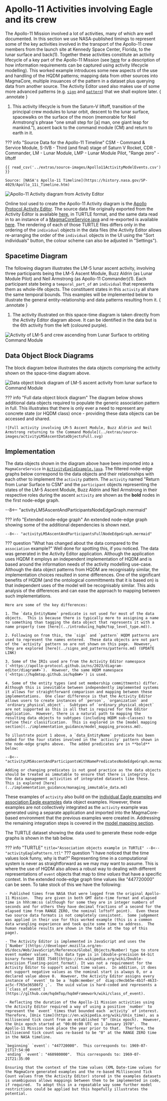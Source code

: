 # Apollo-11 Activities involving Eagle and its crew

The Apollo-11 Mission involved a lot of activities, many of which are well documented.  In this section we use NASA-published timings to represent some of the key activities involved in the transport of the Apollo-11 crew members from the launch site at Kennedy Space Center, Florida, to the lunar surface and back(1).  Together these activities constitute an activity lifecycle of a key part of the Apollo-11 Mission (see [here](https://www.cdbb.cam.ac.uk/news/publication-integrated-approach-information-management-identifying-decisions-and-information) for a description of how information requirements can be captured using activity lifecycle modelling).  This worked example introduces some new aspects of the use and handling of the HQDM patterns; mapping data from other sources into MagmaCore, multiple insuances of the pattern in a dataset plus querying data from another source.  The Activity Editor used also makes use of some more advanced patterns (e.g. [`sign`](https://github.com/hqdmTop/hqdmFramework/wiki/sign) and [`pattern`](https://github.com/hqdmTop/hqdmFramework/wiki/pattern)) that we shall explore later.
{ .annotate }

1.  This activity lifecycle is from the Saturn-V liftoff, transition of the principal crew modules to lunar orbit, descent to the lunar surface, spacewalks on the surface of the moon (memorable for Neil Armstrong's phrase "one small step for [a] man, one giant leap for mankind."), ascent back to the command module (CM) and return to earth in it.

??? info "Source Data for the Apollo-11 Timeline"
    CSM - Command & Service Module, S-IVB - Third (and final) stage of Saturn V Rocket, CDR - Commander, LM - Lunar Module, LMP - Lunar Module Pilot, "Range zero" - liftoff

    {{ read_csv('../extras/source-images/Apollo11ActivityModelEvents.csv') }}

    Source: [NASA's Apollo-11 Timeline](https://history.nasa.gov/SP-4029/Apollo_11i_Timeline.htm)

![Apollo-11 Activity diagram from Activity Editor](../extras/activity-editor/Apollo11ActivityDiagramFromEditor.svg)

Online tool used to create the Apollo-11 Activity diagram is the [Apollo Protocol Activity Editor](https://apollo-protocol.github.io/4d-activity-editor/).  The source data file originally exported from the Activity Editor is available [here](../extras/activity-editor/activity_diagram_state_of_apollo11_mission.ttl), in TURTLE format, and the same data read in to an instance of a [MagmaCoreService.java](https://github.com/gchq/MagmaCore/blob/main/core/src/main/java/uk/gov/gchq/magmacore/service/MagmaCoreService.java) and re-exported is available [here](../extras/example-files/activityEaglePattern.ttl).  The rendering of each of those TURTLE files differs only in the ordering of the `individual` objects in the data files (the Activity Editor allows re-arranging the order of the `individual` objects in the UI using the "Sort individuals" button, the colour scheme can also be adjusted in "Settings").

## Spacetime Diagram
The following diagram illustrates the LM-5 lunar ascent activity, involving three participants being the LM-5 Ascent Module, Buzz Aldrin (as Lunar Module Pilot) and Neil Armstrong (as Apollo-11 Commander)(1).  Each participant state being a `temporal_part_of` an `individual` that represents them as whole-life objects.  The constituent states in this `activity` all share the same temporal bounds.  This examples will be implemented below to illustrate the general entity-relationship and data patterns resulting from it.
{ .annotate }

1.  The activity illustrated on this space-time diagram is taken directly from the Activity Editor diagram above.  It can be identified in the data but is the 6th activity from the left (coloured purple).

![Activity of LM-5 and crew ascending from Lunar Surface to orbiting Command Module](../extras/source-images/activityLM5Ascent.svg)

## Data Object Block Diagrams
The block diagram below illustrates the data objects comprising the activity shown on the space-time diagram above.

![Data object block diagram of LM-5 ascent activity from lunar surface to Command Module](../extras/source-images/activityLM5AscentDataObjects.svg)

??? info "Full data object block diagram"
    The diagram below shows additional data objects required to populate the generic association pattern in full.  This illustrates that there is only ever a need to represent any concrete state (or HQDM class) once - providing these data objects can be accessed and shared.

    ![Full activity involving LM-5 Ascent Module, Buzz Aldrin and Neil Armstrong returning to the Command Module](../extras/source-images/activityLM5AscentDataObjectsFull.svg)
    
## Implementation
The data objects shown in the diagram above have been imported into a `MagmaCoreService` in [`ActivityEagleExample.java`](https://github.com/ClimbingAl/code-for-hqdm-patterns/blob/main/patterns/src/main/java/patterns/hqdm/activity/ActivityEagleExample.java).  The filtered node-edge graphs below correspond to the data objects and their relationships with each other to implement the `activity` pattern.  The `activity` named "Return from Lunar Surface to CSM" and the `participant` objects representing the states of the LM-5 Ascent Module, Buzz Aldrin and Neil Armstrong in their respective roles during the ascent `activity` are shown as the **bold** nodes in the first node-edge graph.

--8<-- "activityLM5AscentAndParticipantsNodeEdgeGraph.mermaid"

??? info "Extended node-edge graph"
    An extended node-edge graph showing some of the additional dependencies is shown next.

    --8<-- "activityLM5AscentAndParticipantsFullNodeEdgeGraph.mermaid"

??? question "What has changed about the data compared to the `association` example?"
    Well done for spotting this, if you noticed.  The data was generated in the Activity Editor application.  Although the application uses HQDM it employs an independent implementation of HQDM and is based around the information needs of the activity modelling use-case.  Although the data object patterns from HQDM are recognisably similar, the implementation choices resulted in some differences.  One of the significant benefits of HQDM (and the ontological committments that it is based on) is that independent uses of the model will be recognisably similar.  This aids analysis of the differences and can ease the approach to mapping between such implementations.

    Here are some of the key differences:

    1. The `data_EntityName` predicate is not used for most of the data objects.  This is because there is typically more to assigning a name to something than tagging the data object that represents it with a name property (see [here](../introducing_hqdm/top_level_type.md)).

    2. Following on from this, the `sign` and `pattern` HQDM patterns are used to represent the names entered.  These data objects are not part of the `activity` pattern so are not shown on this page.  However, they are explored [here](../signs_and_patterns/patterns.md) (UPDATE LINK)

    3. Some of the IRIs used are from the Activity Editor namespace (`<https://apollo-protocol.github.io/ns/2023/diagram-editor/diagram#>`).  However, the same HQDM namespace (`<https://hqdmtop.github.io/hqdm#>`) is used.

    4. Some of the entity types (and set membership committments) differ.  Although this is inevitable between independently implemented systems it allows for straightforward comparison and mapping between these implementations.  One clear difference is that the Activity Editor allows users to create instances of `person`, `organization` and `ordinary_physical_object`.  Subtypes of `ordinary_physical_object` are not supported as this is all that is required for the Editor application.  However, there is a natural path to mapping the resulting data objects to subtypes (including HQDM sub-classes) to refine their classification.  This is explored in the [model mapping section](../implementation_guidance/model_mapping_process.md).

    To illustrate point 1 above, a `data_EntityName` predicate has been added for the four states involved in the `activity` pattern shown in the node-edge graphs above.  The added predicates are in **bold** below:

    --8<-- "activityLM5AscentAndParticipantsWithNamePredicatesNodeEdgeGraph.mermaid"

    Adding or changing predicates is not good practice as the data objects should be treated as immutable to ensure that there is integrity to the data management activities of integrated datasets like these.  This is explored [here](../implementation_guidance/managing_immutable_data.md)


These examples of `activity` also build on the [individual Eagle examples](../individual/individual_LM5.md) and [association Eagle examples](../association/associationEagleCrew.md) data object examples.  However, these examples are not collectively integrated as the `activity` example was generated using a separate application and imported into the MagmaCore-based environment that the previous examples were created in.  Addressing the remaining integration steps is covered in the [model mapping section](../implementation_guidance/model_mapping_process.md).  

The TURTLE dataset showing the data used to generate these node-edge graphs is shown in the tab below.

??? info "TURTLE"
    ``` title="Association objects example in TURTLE"
    --8<-- "activityEaglePattern.ttl"
    ```
??? question "I have noticed that the time values look funny, why is that?"
    Representing time in a computational system is never as straightforward as we may may want to assume.  This is where the use of HQDM also allows a robust way to dealing with different representations of `event` objects that map to *time values* that have a specific context.  In the extended node-edge graph time values like "447720000" can be seen.  To take stock of this we have the following:

    - Published times from NASA that were logged from the original Apollo-11 Mission.  They are given in both GMT date-time format and elapsed time in hhh:mm:ss (although for some they are in integer numbers of seconds and for others they have decimal fractions of a second for the elapsed time from RANGE ZERO, the nominal loftoff point).  Even these two source data formats is not completely consistent.  Some judgement was applied in their use for this worked example (this is a common data wrangling experience and took quite some time to address.  The human readable results are shown in the table at the top of this page).

    - The Activity Editor is implemented in JavaScript and uses the [`Number`](https://developer.mozilla.org/en-US/docs/Web/JavaScript/Reference/Global_Objects/Number) type to store event number values.  This data type is in [double-precision 64-bit binary format IEEE 7540](https://en.wikipedia.org/wiki/Double-precision_floating-point_format). It was not a requirement for the Activity Editor to support actual time values.  In addition, it does not support negative values as the nominal start is always 0, or a declared value above 0.  However, the Activity Editor assigns every instance of `event` to be a `hqdm:member_of  diag:c9ecb65e-4b1f-4633-ac5c-f765e36586f2 ;`.  The uuid value is hard-coded and represents a [`class_of_event`](https://github.com/hqdmTop/hqdmFramework/wiki/class_of_event).

    - Reflecting the duration of the Apollo-11 Mission activities using the Activity Editor required a way of using a positive `number` to represent the `event` times that bounded each `activity` of interest.  Therefore, [Unix time](https://en.wikipedia.org/wiki/Unix_time), as a millisecond tick count from an established "0" (Unix epoch).  However, the Unix epoch started at "00:00:00 UTC on 1 January 1970".  The Apollo-11 Mission took place the year prior to that.  Therfore, the millisecond tick count was re-based to be "0" at the RANGE ZERO time in the NASA timeline.

    `beginning` `event`: "447720000".  This corresponds to: 1969-07-21T17:54:00
    `ending` `event`: "460980000".  This corresponds to: 1969-07-21T21:35:00

    Ensuring that the context of the time values (XML Date-time values for the MagmaCore generated examples and the re-based Millisecond Tick Count values from the Activity Editor) stored in the examples datasets is unambiguous allows mappings between them to be implemented in code, if required.  To adopt this in a repeatable way some further model restrictions could be applied but this hopefully illustrates the potential.

